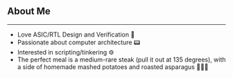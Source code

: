 ## About Me 
---
* Love ASIC/RTL Design and Verification 🔲
* Passionate about computer architecture 📟
* Interested in scripting/tinkering ⚙️
* The perfect meal is a medium-rare steak (pull it out at 135 degrees), with a side of homemade mashed potatoes and roasted asparagus 🥩🥔🌿

<!---

--->
